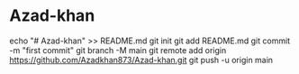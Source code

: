 # Azad-khan
echo "# Azad-khan" >> README.md
git init
git add README.md
git commit -m "first commit"
git branch -M main
git remote add origin https://github.com/Azadkhan873/Azad-khan.git
git push -u origin main
